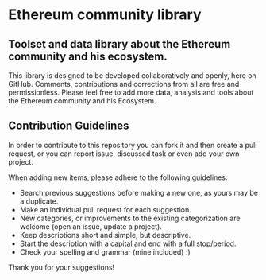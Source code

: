 # Ethereum community library

## Toolset and data library about the Ethereum community and his ecosystem.

This library is designed to be developed collaboratively and openly, here on GitHub. 
Comments, contributions and corrections from all are free and permissionless.
Please feel free to add more data, analysis and tools about the Ethereum community and his Ecosystem.


## Contribution Guidelines
In order to contribute to this repository you can fork it and then create a pull request, or you can report issue, discussed task or even add your own project. 

When adding new items, please adhere to the following guidelines:

- Search previous suggestions before making a new one, as yours may be a duplicate.
- Make an individual pull request for each suggestion.
- New categories, or improvements to the existing categorization are welcome (open an issue, update a project).
- Keep descriptions short and simple, but descriptive.
- Start the description with a capital and end with a full stop/period.
- Check your spelling and grammar (mine included) :)

Thank you for your suggestions!
